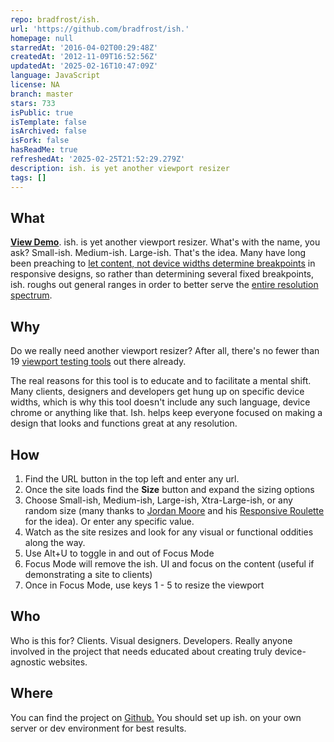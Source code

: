 ```yaml
---
repo: bradfrost/ish.
url: 'https://github.com/bradfrost/ish.'
homepage: null
starredAt: '2016-04-02T00:29:48Z'
createdAt: '2012-11-09T16:52:56Z'
updatedAt: '2025-02-16T10:47:09Z'
language: JavaScript
license: NA
branch: master
stars: 733
isPublic: true
isTemplate: false
isArchived: false
isFork: false
hasReadMe: true
refreshedAt: '2025-02-25T21:52:29.279Z'
description: ish. is yet another viewport resizer
tags: []
---
```


## What
<strong><a href="https://bradfrost.com/demo/ish/">View Demo</a></strong>. ish. is yet another viewport resizer. What's with the name, you ask? Small-ish. Medium-ish. Large-ish. That's the idea. Many have long been preaching to <a href="http://www.netmagazine.com/tutorials/determining-breakpoints-responsive-design">let content, not device widths determine breakpoints</a> in responsive designs, so rather than determining several fixed breakpoints, ish. roughs out general ranges in order to better serve the <a href="http://static.lukew.com/unified_device_design.png">entire resolution spectrum</a>. 

## Why</h2>
Do we really need another viewport resizer? After all, there's no fewer than 19 <a href="http://bradfrost.github.com/this-is-responsive/resources.html#viewport-testing">viewport testing tools</a> out there already. 

The real reasons for this tool is to educate and to facilitate a mental shift. Many clients, designers and developers get hung up on specific device widths, which is why this tool doesn't include any such language, device chrome or anything like that. Ish. helps keep everyone focused on making a design that looks and functions great at any resolution.

## How
<ol>
<li>Find the URL button in the top left and enter any url.</li>
<li>Once the site loads find the <strong>Size</strong> button and expand the sizing options</li>
<li>Choose Small-ish, Medium-ish, Large-ish, Xtra-Large-ish, or any random size (many thanks to <a href="https://twitter.com/jordanmoore">Jordan Moore</a> and his <a href="http://www.jordanm.co.uk/lab/responsiveroulette"> Responsive Roulette</a> for the idea). Or enter any specific value.</li>
<li>Watch as the site resizes and look for any visual or functional oddities along the way.</li>
<li>Use Alt+U to toggle in and out of Focus Mode</li>
<li>Focus Mode will remove the ish. UI and focus on the content (useful if demonstrating a site to clients)</li>
<li>Once in Focus Mode, use keys 1 - 5 to resize the viewport</li>
</ol>

## Who
Who is this for? Clients. Visual designers. Developers. Really anyone involved in the project that needs educated about creating truly device-agnostic websites.

## Where
You can find the project on <a href="https://github.com/bradfrost/ish.">Github.</a> You should set up ish. on your own server or dev environment for best results.
